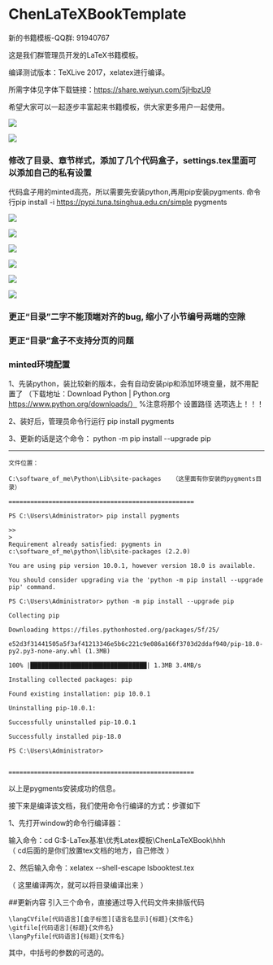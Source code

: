 # ChenLaTeXBookTemplate
新的书籍模板-QQ群: 91940767

这是我们群管理员开发的LaTeX书籍模板。

编译测试版本：TeXLive 2017，xelatex进行编译。

所需字体见字体下载链接：https://share.weiyun.com/5jHbzU9

希望大家可以一起逐步丰富起来书籍模板，供大家更多用户一起使用。

![](./screenshot/tjbooktest-1.png)

![](./screenshot/tjbooktest-2.png)

### 修改了目录、章节样式，添加了几个代码盒子，settings.tex里面可以添加自己的私有设置

代码盒子用的minted高亮，所以需要先安装python,再用pip安装pygments.
命令行pip install -i https://pypi.tuna.tsinghua.edu.cn/simple pygments

![](./screenshot/Snipaste_2018-08-11_23-38-53.png)

![](./screenshot/Snipaste_2018-08-11_23-39-19.png)

![](./screenshot/Snipaste_2018-08-11_23-39-37.png)

![](./screenshot/Snipaste_2018-08-11_23-39-55.png)

![](./screenshot/Snipaste_2018-08-11_23-40-12.png)

![](./screenshot/Snipaste_2018-08-11_23-40-42.png)

### 更正“目录”二字不能顶端对齐的bug, 缩小了小节编号两端的空隙
### 更正“目录”盒子不支持分页的问题
### minted环境配置
1、先装python，装比较新的版本，会有自动安装pip和添加环境变量，就不用配置了
     （下载地址：Download Python | Python.org 
                        https://www.python.org/downloads/）
     %注意将那个  设置路径  选项选上！！！

2、装好后，管理员命令行运行 pip install pygments

3、更新的话是这个命令： python -m pip install --upgrade pip

---------------------------------------------------------------------------------------

    文件位置：
    
    C:\software_of_me\Python\Lib\site-packages   （这里面有你安装的pygments目录）
    
    ===================================================
    
    PS C:\Users\Administrator> pip install pygments
    
    >>
    >
    Requirement already satisfied: pygments in c:\software_of_me\python\lib\site-packages (2.2.0)
    
    You are using pip version 10.0.1, however version 18.0 is available.
    
    You should consider upgrading via the 'python -m pip install --upgrade pip' command.
    
    PS C:\Users\Administrator> python -m pip install --upgrade pip
    
    Collecting pip
    
    Downloading https://files.pythonhosted.org/packages/5f/25/
    
    e52d3f31441505a5f3af41213346e5b6c221c9e086a166f3703d2ddaf940/pip-18.0-py2.py3-none-any.whl (1.3MB)
    
    100% |████████████████████████████████| 1.3MB 3.4MB/s
    
    Installing collected packages: pip
    
    Found existing installation: pip 10.0.1
    
    Uninstalling pip-10.0.1:
    
    Successfully uninstalled pip-10.0.1
    
    Successfully installed pip-18.0
    
    PS C:\Users\Administrator>
    
    
    ===================================================

以上是pygments安装成功的信息。

接下来是编译该文档，我们使用命令行编译的方式：步骤如下

1、先打开window的命令行编译器：

输入命令：cd G:\$-LaTex基准\优秀Latex模板\ChenLaTeXBook\hhh   
（ cd后面的是你们放置tex文档的地方，自己修改 ）

2、然后输入命令：xelatex --shell-escape lsbooktest.tex

（ 这里编译两次，就可以将目录编译出来 ）

##更新内容
引入三个命令，直接通过导入代码文件来排版代码

    \langCVfile[代码语言][盒子标签][语言名显示]{标题}{文件名}
    \gitfile[代码语言]{标题}{文件名}
    \langPyfile[代码语言]{标题}{文件名}

其中，中括号的参数的可选的。